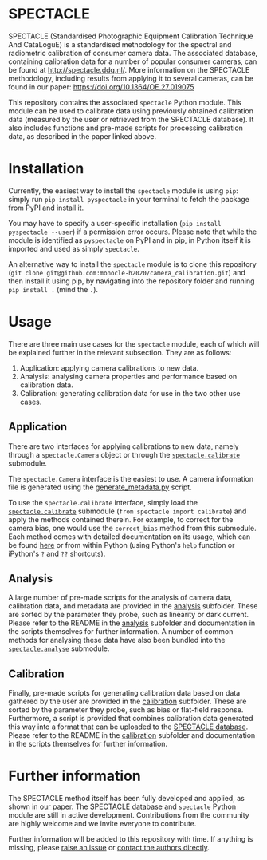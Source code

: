 # SPECTACLE

SPECTACLE (Standardised Photographic Equipment Calibration Technique And CataLoguE) is a standardised methodology for the spectral and radiometric calibration of consumer camera data.
The associated database, containing calibration data for a number of popular consumer cameras, can be found at http://spectacle.ddq.nl/.
More information on the SPECTACLE methodology, including results from applying it to several cameras, can be found in our paper: https://doi.org/10.1364/OE.27.019075

This repository contains the associated `spectacle` Python module.
This module can be used to calibrate data using previously obtained calibration data (measured by the user or retrieved from the SPECTACLE database).
It also includes functions and pre-made scripts for processing calibration data, as described in the paper linked above.

# Installation

Currently, the easiest way to install the `spectacle` module is using `pip`: simply run `pip install pyspectacle` in your terminal to fetch the package from PyPI and install it. 

You may have to specify a user-specific installation (`pip install pyspectacle --user`) if a permission error occurs. Please note that while the module is identified as `pyspectacle` on PyPI and in pip, in Python itself it is imported and used as simply `spectacle`.

An alternative way to install the `spectacle` module is to clone this repository (`git clone git@github.com:monocle-h2020/camera_calibration.git`) and then install it using pip, by navigating into the repository folder and running `pip install .` (mind the `.`).

# Usage

There are three main use cases for the `spectacle` module, each of which will be explained further in the relevant subsection. They are as follows:

1. Application: applying camera calibrations to new data.
2. Analysis: analysing camera properties and performance based on calibration data.
3. Calibration: generating calibration data for use in the two other use cases.

## Application

There are two interfaces for applying calibrations to new data, namely through a `spectacle.Camera` object or through the [`spectacle.calibrate`](spectacle/calibrate.py) submodule.

The `spectacle.Camera` interface is the easiest to use. A camera information file is generated using the [generate_metadata.py](calibrate/generate_metadata.py) script. 

To use the `spectacle.calibrate` interface, simply load the [`spectacle.calibrate`](spectacle/calibrate.py) submodule (`from spectacle import calibrate`) and apply the methods contained therein.
For example, to correct for the camera bias, one would use the `correct_bias` method from this submodule.
Each method comes with detailed documentation on its usage, which can be found [here](spectacle/calibrate.py) or from within Python (using Python's `help` function or iPython's `?` and `??` shortcuts).

## Analysis

A large number of pre-made scripts for the analysis of camera data, calibration data, and metadata are provided in the [analysis](analysis) subfolder.
These are sorted by the parameter they probe, such as linearity or dark current. Please refer to the README in the [analysis](analysis) subfolder and documentation in the scripts themselves for further information.
A number of common methods for analysing these data have also been bundled into the [`spectacle.analyse`](spectacle/analyse.py) submodule.

## Calibration

Finally, pre-made scripts for generating calibration data based on data gathered by the user are provided in the [calibration](calibration) subfolder.
These are sorted by the parameter they probe, such as bias or flat-field response.
Furthermore, a script is provided that combines calibration data generated this way into a format that can be uploaded to the [SPECTACLE database](http://spectacle.ddq.nl/).
Please refer to the README in the [calibration](calibration) subfolder and documentation in the scripts themselves for further information.

# Further information

The SPECTACLE method itself has been fully developed and applied, as shown in [our paper](https://doi.org/10.1364/OE.27.019075).
The [SPECTACLE database](http://spectacle.ddq.nl/) and `spectacle` Python module are still in active development.
Contributions from the community are highly welcome and we invite everyone to contribute.

Further information will be added to this repository with time.
If anything is missing, please [raise an issue](https://github.com/monocle-h2020/camera_calibration/issues) or [contact the authors directly](mailto:burggraaff@strw.leidenuniv.nl).
